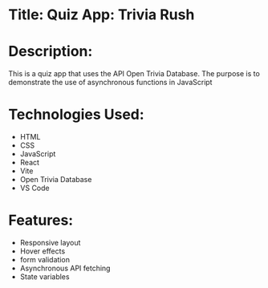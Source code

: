 # Title: Quiz App: Trivia Rush

# Description:
This is a quiz app that uses the API Open Trivia Database. The purpose is to demonstrate the use of asynchronous functions in JavaScript

# Technologies Used:
- HTML
- CSS
- JavaScript
- React
- Vite
- Open Trivia Database
- VS Code

# Features:
- Responsive layout
- Hover effects
- form validation
- Asynchronous API fetching
- State variables
